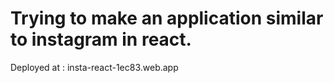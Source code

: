 # Trying to make an application similar to instagram in react.

Deployed at : insta-react-1ec83.web.app